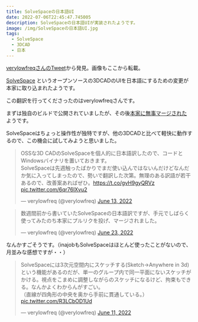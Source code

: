 ```yaml
---
title: SolveSpaceの日本語UI
date: 2022-07-06T22:45:47.745005
description: SolveSpaceの日本語UIが実装されたようです。
image: /img/SolveSpaceの日本語UI.jpg
tags:
  - SolveSpace
  - 3DCAD
  - 日本
---
```

[verylowfreqさんのTweet](https://twitter.com/verylowfreq/status/1536351758561452032)から発見。画像もここから転載。

[SolveSpace](https://solvespace.com/index.pl) というオープンソースの3DCADのUIを日本語にするための変更が本家に取り込まれたようです。

この翻訳を行ってくださったのはverylowfreqさんです。

まずは独自のビルドで公開されていましたが、その後[本家に無事マージされた](https://github.com/solvespace/solvespace/pull/1259) ようです。

SolveSpaceはちょっと操作性が独特ですが、他の3DCADと比べて軽快に動作するので、この機会に試してみようと思いました。

<blockquote class="twitter-tweet"><p lang="ja" dir="ltr">OSSな3D CADのSolveSpaceを個人的に日本語訳したので、コードとWindowsバイナリを置いておきます。<br>SolveSpaceは先週触ったばかりでまだ使い込んではないんだけどなんだか気に入ってしまったので、勢いで翻訳した次第。無理のある訳語が若干あるので、改善案あればぜひ。<a href="https://t.co/gvH9gyQRVz">https://t.co/gvH9gyQRVz</a> <a href="https://t.co/6qr76lXvu2">pic.twitter.com/6qr76lXvu2</a></p>&mdash; verylowfreq (@verylowfreq) <a href="https://twitter.com/verylowfreq/status/1536351758561452032?ref_src=twsrc%5Etfw">June 13, 2022</a></blockquote>
<script async src="https://platform.twitter.com/widgets.js" charset="utf-8"></script>



<blockquote class="twitter-tweet"><p lang="ja" dir="ltr">数週間前から書いていたSolveSpaceの日本語訳ですが、手元でしばらく使ってみたのち本家にプルリクを投げ、マージされました。</p>&mdash; verylowfreq (@verylowfreq) <a href="https://twitter.com/verylowfreq/status/1539971075156901889?ref_src=twsrc%5Etfw">June 23, 2022</a></blockquote>
<script async src="https://platform.twitter.com/widgets.js" charset="utf-8"></script>


なんかすごそうです。（inajobもSolveSpaceはほとんど使ったことがないので、月並みな感想ですが・・）

<blockquote class="twitter-tweet"><p lang="ja" dir="ltr">SolveSpaceには3次元空間内にスケッチする(Sketch-&gt;Anywhere in 3d)という機能があるのだが、単一のグループ内で同一平面にないスケッチがかける。視点をこまめに調整しながらのスケッチになるけど、拘束もできる。なんかよくわからんがすごい。<br>（直線が四角形の中央を奥から手前に貫通している。） <a href="https://t.co/R3LCbOD1Ud">pic.twitter.com/R3LCbOD1Ud</a></p>&mdash; verylowfreq (@verylowfreq) <a href="https://twitter.com/verylowfreq/status/1535520224786927616?ref_src=twsrc%5Etfw">June 11, 2022</a></blockquote>
<script async src="https://platform.twitter.com/widgets.js" charset="utf-8"></script>


